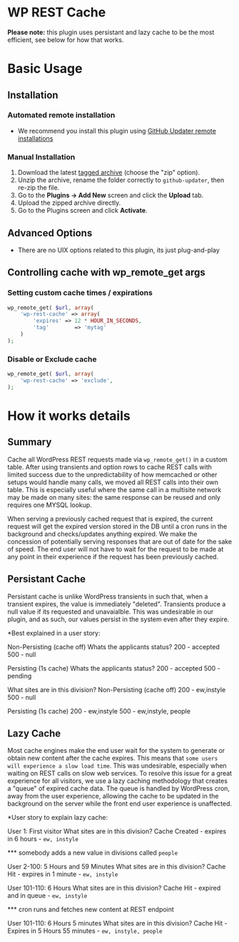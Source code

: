 # WP REST Cache

**Please note:** this plugin uses persistant and lazy cache to be the most efficient, see below for how that works.

# Basic Usage

## Installation

### Automated remote installation
* We recommend you install this plugin using [GitHub Updater remote installations](https://github.com/afragen/github-updater/blob/develop/README.md#remote-installation-of-repositories)

### Manual Installation
1. Download the latest [tagged archive](https://github.com/afragen/github-updater/releases) (choose the "zip" option).
2. Unzip the archive, rename the folder correctly to `github-updater`, then re-zip the file.
3. Go to the __Plugins -> Add New__ screen and click the __Upload__ tab.
4. Upload the zipped archive directly.
5. Go to the Plugins screen and click __Activate__.
## Advanced Options
* There are no UIX options related to this plugin, its just plug-and-play

## Controlling cache with wp_remote_get args

### Setting custom cache times / expirations
```PHP
wp_remote_get( $url, array( 
    'wp-rest-cache' => array( 
        'expires' => 12 * HOUR_IN_SECONDS,
        'tag'        => 'mytag'
    )
);
```
### Disable or Exclude cache 
```PHP
wp_remote_get( $url, array( 
    'wp-rest-cache' => 'exclude',
);
```

# How it works details
## Summary
Cache all WordPress REST requests made via `wp_remote_get()` in a custom table. 
After using transients and option rows to cache REST calls with limited success 
due to the unpredictability of how memcached or other setups would handle many 
calls, we moved all REST calls into their own table. This is especially useful 
where the same call in a multisite network may be made on many sites: the same 
response can be reused and only requires one MYSQL lookup.

When serving a previously cached request that is expired, the current request 
will get the expired version stored in the DB until a cron runs in the background 
and checks/updates anything expired. We make the concession of potentially serving 
responses that are out of date for the sake of speed. The end user will not 
have to wait for the request to be made at any point in their experience if the request 
has been previously cached. 

## Persistant Cache
Persistant cache is unlike WordPress transients in such that, when a transient expires, the value is immediately "deleted". Transients produce a null value if its requested and unavaialble. This was undesirable in our plugin, and as such, our values persist in the system even after they expire.

*Best explained in a user story:

Non-Persisting (cache off)
Whats the applicants status?
200 - accepted
500 - null

Persisting (1s cache)
Whats the applicants status?
200 - accepted
500 - pending

What sites are in this division?
Non-Persisting (cache off)
200 - ew,instyle
500 - null

Persisting (1s cache)
200 - ew,instyle
500 - ew,instyle, people

## Lazy Cache
Most cache engines make the end user wait for the system to generate or obtain new content after the cache expires. This means that `some users will experience a slow load time`. This was undesirable, especially when waiting on REST calls on slow web services. To resolve this issue for a great experience for all visitors, we use a lazy caching methodology that creates a "queue" of expired cache data. The queue is handled by WordPress cron, away from the user experience, allowing the cache to be updated in the background on the server while the front end user experience is unaffected.

*User story to explain lazy cache:

User 1: First visitor
What sites are in this division?
Cache Created - expires in 6 hours - `ew, instyle`

*** somebody adds a new value in divisions called `people`

User 2-100: 5 Hours and 59 Minutes
What sites are in this division?
Cache Hit - expires in 1 minute - `ew, instyle`

User 101-110: 6 Hours
What sites are in this division?
Cache Hit - expired and in queue - `ew, instyle`

*** cron runs and fetches new content at REST endpoint

User 101-110: 6 Hours 5 minutes
What sites are in this division?
Cache Hit - Expires in 5 Hours 55 minutes - `ew, instyle, people`
